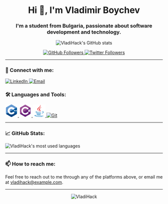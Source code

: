 <h1 align="center">Hi 👋, I'm Vladimir Boychev</h1>
<h3 align="center">I'm a student from Bulgaria, passionate about software development and technology.</h3>

<p align="center">
  <img src="https://github-readme-stats.vercel.app/api?username=VladiHack&show_icons=true&theme=radical" alt="VladiHack's GitHub stats" />
</p>

<p align="center">
  <a href="https://github.com/VladiHack">
    <img src="https://img.shields.io/github/followers/VladiHack?label=Follow&style=social" alt="GitHub Followers" />
  </a>
  <a href="https://twitter.com/VladiHack">
    <img src="https://img.shields.io/twitter/follow/VladiHack?label=Follow&style=social" alt="Twitter Followers" />
  </a>
</p>

---

<h3 align="left">🔗 Connect with me:</h3>
<p align="left">
  <a href="https://linkedin.com/in/VladiHack" target="_blank">
    <img src="https://img.shields.io/badge/LinkedIn-0077B5?style=for-the-badge&logo=linkedin&logoColor=white" alt="LinkedIn" />
  </a>
  <a href="mailto:vladi.boychev05@gmail.com">
    <img src="https://img.shields.io/badge/Email-D14836?style=for-the-badge&logo=gmail&logoColor=white" alt="Email" />
  </a>
</p>

<h3 align="left">🛠️ Languages and Tools:</h3>
<p align="left">
  <a href="https://www.w3schools.com/cpp/" target="_blank" rel="noreferrer">
    <img src="https://raw.githubusercontent.com/devicons/devicon/master/icons/cplusplus/cplusplus-original.svg" alt="C++" width="40" height="40"/>
  </a>
  <a href="https://www.w3schools.com/cs/" target="_blank" rel="noreferrer">
    <img src="https://raw.githubusercontent.com/devicons/devicon/master/icons/csharp/csharp-original.svg" alt="C#" width="40" height="40"/>
  </a>
  <a href="https://www.java.com/" target="_blank" rel="noreferrer">
    <img src="https://raw.githubusercontent.com/devicons/devicon/master/icons/java/java-original.svg" alt="Java" width="40" height="40"/>
  </a>
  <a href="https://git-scm.com/" target="_blank" rel="noreferrer">
    <img src="https://www.vectorlogo.zone/logos/git-scm/git-scm-icon.svg" alt="Git" width="40" height="40"/>
  </a>



</p>

---

<h3 align="left">📈 GitHub Stats:</h3>
<p align="left">
  <img src="https://github-readme-stats.vercel.app/api/top-langs?username=VladiHack&show_icons=true&locale=en&layout=compact&theme=radical" alt="VladiHack's most used languages" />
</p>

---

<h3 align="left">📫 How to reach me:</h3>
<p align="left">
  Feel free to reach out to me through any of the platforms above, or email me at <a href="mailto:vladihack@example.com">vladihack@example.com</a>.
</p>

---

<p align="center">
  <img src="https://komarev.com/ghpvc/?username=VladiHack&label=Profile%20views&color=0e75b6&style=flat" alt="VladiHack" />
</p>
